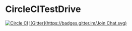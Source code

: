 CircleCITestDrive
=================
[![Circle CI](https://circleci.com/gh/mazgi-sandbox/CircleCITestDrive/tree/master.png?style=badge)](https://circleci.com/gh/mazgi-sandbox/CircleCITestDrive/tree/master)
[![Gitter](https://badges.gitter.im/Join Chat.svg)](https://gitter.im/mazgi-sandbox/CircleCITestDrive?utm_source=badge&utm_medium=badge&utm_campaign=pr-badge&utm_content=badge)
